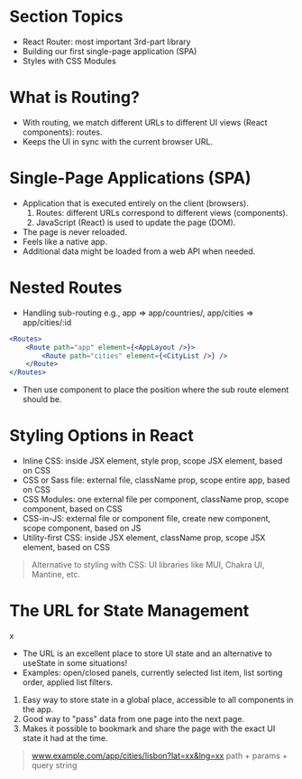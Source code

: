 # Section Topics

-   React Router: most important 3rd-part library
-   Building our first single-page application (SPA)
-   Styles with CSS Modules

# What is Routing?

-   With routing, we match different URLs to different UI views (React components): routes.
-   Keeps the UI in sync with the current browser URL.

# Single-Page Applications (SPA)

-   Application that is executed entirely on the client (browsers).
    1.  Routes: different URLs correspond to different views (components).
    2.  JavaScript (React) is used to update the page (DOM).
-   The page is never reloaded.
-   Feels like a native app.
-   Additional data might be loaded from a web API when needed.

# Nested Routes

-   Handling sub-routing e.g., app => app/countries/, app/cities => app/cities/:id

```jsx
<Routes>
    <Route path="app" element={<AppLayout />}>
        <Route path="cities" element={<CityList />} />
    </Route>
</Routes>
```

-   Then use <Outlet /> component to place the position where the sub route element should be.

# Styling Options in React

-   Inline CSS: inside JSX element, style prop, scope JSX element, based on CSS
-   CSS or Sass file: external file, className prop, scope entire app, based on CSS
-   CSS Modules: one external file per component, className prop, scope component, based on CSS
-   CSS-in-JS: external file or component file, create new component, scope component, based on JS
-   Utility-first CSS: inside JSX element, className prop, scope JSX element, based on CSS

> Alternative to styling with CSS: UI libraries like MUI, Chakra UI, Mantine, etc.

# The URL for State Management

x

-   The URL is an excellent place to store UI state and an alternative to useState in some situations!
-   Examples: open/closed panels, currently selected list item, list sorting order, applied list filters.

1. Easy way to store state in a global place, accessible to all components in the app.
2. Good way to "pass" data from one page into the next page.
3. Makes it possible to bookmark and share the page with the exact UI state it had at the time.

> www.example.com/app/cities/lisbon?lat=xx&lng=xx
> path + params + query string
